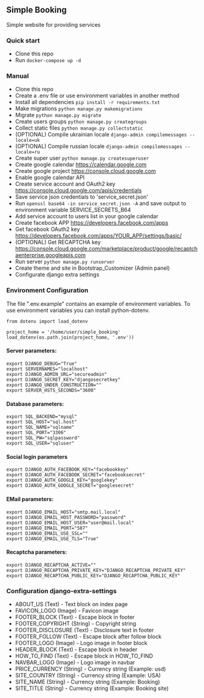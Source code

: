 ## Simple Booking
Simple website for providing services 

### Quick start
* Clone this repo
* Run `docker-compose up -d`

### Manual
* Clone this repo
* Create a .env file or use environment variables in another method 
* Install all dependencies `pip install -r requirements.txt`
* Make migrations `python manage.py makemigrations`
* Migrate `python manage.py migrate`
* Create users groups `python manage.py creategroups`
* Collect static files `python manage.py collectstatic`
* (OPTIONAL) Compile ukrainian locale `django-admin compilemessages --locale=uk`
* (OPTIONAL) Compile russian locale `django-admin compilemessages --locale=ru`
* Create super user `python manage.py createsuperuser`
* Create google calendar https://calendar.google.com
* Create google project https://console.cloud.google.com 
* Enable google calendar API
* Create service account and OAuth2 key https://console.cloud.google.com/apis/credentials
* Save service json credentials to 'service_secret.json'
* Run `openssl base64 -in service_secret.json -A` and save output to environment variable SERVICE_SECRETS_B64
* Add service account to users list in your google calendar
* Create facebook APP https://developers.facebook.com/apps
* Get facebook OAuth2 key https://developers.facebook.com/apps/YOUR_APP/settings/basic/
* (OPTIONAL) Get RECAPTCHA key https://console.cloud.google.com/marketplace/product/google/recaptchaenterprise.googleapis.com
* Run server `python manage.py runserver`
* Create theme and site in Bootstrap_Customizer (Admin panel)
* Configurate django extra settings

### Environment Configuration
The file ".env.example" contains an example of environment variables. 
To use environment variables you can install python-dotenv.
```
from dotenv import load_dotenv

project_home = '/home/user/simple_booking'
load_dotenv(os.path.join(project_home, '.env'))
```

#### Server parameters:
```
export DJANGO_DEBUG="True"
export SERVERNAMES="localhost"
export DJANGO_ADMIN_URL="secureadmin"
export DJANGO_SECRET_KEY="djangosecretkey"
export DJANGO_UNDER_CONSTRUCTION=""
export SERVER_HSTS_SECONDS="3600"
```

#### Database parameters:
```
export SQL_BACKEND="mysql"
export SQL_HOST="sql.host"
export SQL_NAME="sqlname"
export SQL_PORT="3306"
export SQL_PW="sqlpassword"
export SQL_USER="sqluser"
```

#### Social login parameters
```
export DJANGO_AUTH_FACEBOOK_KEY="facebookkey"
export DJANGO_AUTH_FACEBOOK_SECRET="facebooksecret"
export DJANGO_AUTH_GOOGLE_KEY="googlekey"
export DJANGO_AUTH_GOOGLE_SECRET="googlesecret"
```

#### EMail parameters:
```
export DJANGO_EMAIL_HOST="smtp.mail.local"
export DJANGO_EMAIL_HOST_PASSWORD="password"
export DJANGO_EMAIL_HOST_USER="user@mail.local"
export DJANGO_EMAIL_PORT="587"
export DJANGO_EMAIL_USE_SSL=""
export DJANGO_EMAIL_USE_TLS="True"
```

#### Recaptcha parameters:
```
export DJANGO_RECAPTCHA_ACTIVE=""
export DJANGO_RECAPTCHA_PRIVATE_KEY="DJANGO_RECAPTCHA_PRIVATE_KEY"
export DJANGO_RECAPTCHA_PUBLIC_KEY="DJANGO_RECAPTCHA_PUBLIC_KEY"
```

### Configuration django-extra-settings

* ABOUT_US (Text) - Text block on index page
* FAVICON_LOGO (Image) - Favicon image
* FOOTER_BLOCK (Text) - Escape block in footer
* FOOTER_COPYRIGHT (String) - Copyright string
* FOOTER_DISCLOSURE (Text) - Disclosure text in footer	
* FOOTER_FOLLOW (Text) - Escape block after follow block
* FOOTER_LOGO	(Image) - Logo image in footer block
* HEADER_BLOCK (Text) - Escape block in header
* HOW_TO_FIND	(Text) - Escape block in HOW_TO_FIND
* NAVBAR_LOGO	(Image) - Logo image in navbar
* PRICE_CURRENCY (String) - Currency string (Example: usd)
* SITE_COUNTRY (String) - Currency string (Example: USA)
* SITE_NAME (String) - Currency string (Example: Booking)
* SITE_TITLE (String) - Currency string (Example: Booking site)
